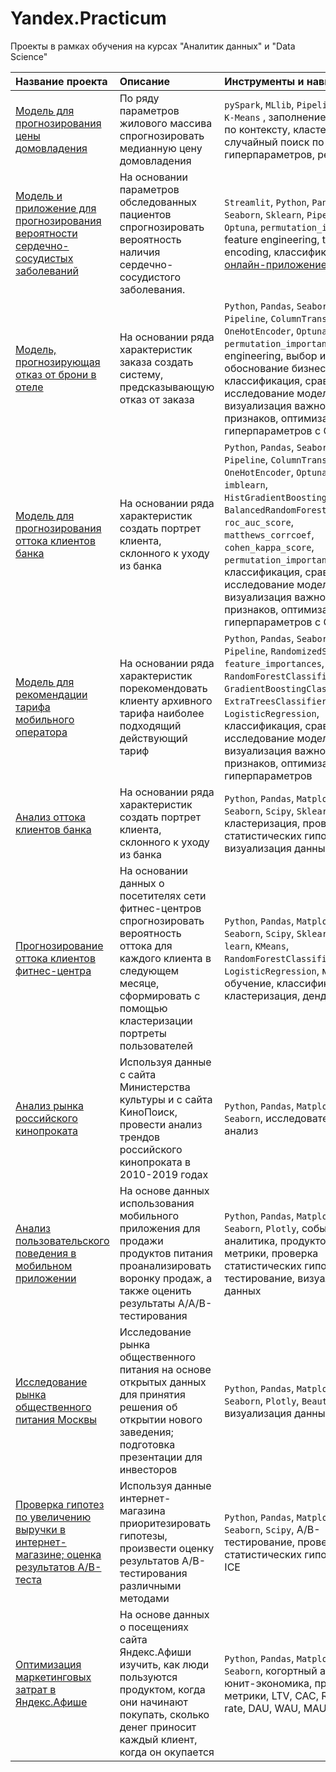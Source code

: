 # Yandex.Practicum
Проекты в рамках обучения на курсах "Аналитик данных" и "Data Science"

| Название проекта      | Описание              | Инструменты и навыки      |
|:----------------------|:----------------------|:--------------------------|
| [Модель для прогнозирования цены домовладения](https://github.com/Nanobelka/california-housing) | По ряду параметров жилового массива спрогнозировать медианную цену домовладения | `pySpark`, `MLlib`, `Pipeline`, `Python`, `K-Means` , заполнение пропусков по контексту, кластеризация, случайный поиск по сетке гиперпараметров, регрессия |
| [Модель и приложение для прогнозирования вероятности сердечно-сосудистых заболеваний](https://github.com/Nanobelka/Yandex_Praktikum/tree/main/cardio) | На основании параметров обследованных пациентов спрогнозировать вероятность наличия сердечно-сосудистого заболевания. | `Streamlit`, `Python`, `Pandas`, `Seaborn`, `Sklearn`, `Pipeline`, `Optuna`, `permutation_importance`, feature engineering, target encoding, классификация, [онлайн-приложение](https://github.com/Nanobelka/cardiovascular_disease_prediction) |
| [Модель, прогнозирующая отказ от брони в отеле](https://github.com/Nanobelka/Yandex_Praktikum/tree/main/hotel_deposit) | На основании ряда характеристик заказа создать систему, предсказывающую отказ от заказа | `Python`, `Pandas`, `Seaborn`, `Sklearn`, `Pipeline`, `ColumnTransformer`, `OneHotEncoder`, `Optuna`, `permutation_importance`, feature engineering, выбор и обоснование бизнес-метрики, классификация, сравнительное исследование моделей, визуализация важности признаков, оптимизация гиперпараметров с Optuna |
| [Модель для прогнозирования оттока клиентов банка](https://github.com/Nanobelka/Yandex_Praktikum/tree/main/bank_churn_multi_models) | На основании ряда характеристик создать портрет клиента, склонного к уходу из банка | `Python`, `Pandas`, `Seaborn`, `Sklearn`, `Pipeline`, `ColumnTransformer`, `OneHotEncoder`, `Optuna`, `SVMSMOTE`, `imblearn`, `HistGradientBoostingClassifier`, `BalancedRandomForestClassifier`, `roc_auc_score`, `matthews_corrcoef`, `cohen_kappa_score`, `permutation_importance`, классификация, сравнительное исследование моделей, визуализация важности признаков, оптимизация гиперпараметров с Optuna |
| [Модель для рекомендации тарифа мобильного оператора](https://github.com/Nanobelka/Yandex_Praktikum/tree/main/mobile_tariff_recomendation) | На основании ряда характеристик порекомендовать клиенту архивного тарифа наиболее подходящий действующий тариф | `Python`, `Pandas`, `Seaborn`, `Sklearn`, `Pipeline`, `RandomizedSearchCV`, `feature_importances`, `RandomForestClassifier`, `GradientBoostingClassifier`, `ExtraTreesClassifier`, `LogisticRegression`, классификация, сравнительное исследование моделей, визуализация важности признаков, оптимизация гиперпараметров |
| [Анализ оттока клиентов банка](https://github.com/Nanobelka/Yandex_Praktikum/tree/main/bank_churn) | На основании ряда характеристик создать портрет клиента, склонного к уходу из банка | `Python`, `Pandas`, `Matplotlib`, `Seaborn`, `Scipy`, `Sklearn`, кластеризация, проверка статистических гипотез, визуализация данных |
| [Прогнозирование оттока клиентов фитнес-центра](https://github.com/Nanobelka/Yandex_Praktikum/tree/main/fitness_churn) | На основании данных о посетителях сети фитнес-центров спрогнозировать вероятность оттока для каждого клиента в следующем месяце, сформировать с помощью кластеризации портреты пользователей | `Python`, `Pandas`, `Matplotlib`, `Seaborn`, `Scipy`, `Sklearn`, `Scikit-learn`, `KMeans`, `RandomForestClassifier`, `LogisticRegression`, машинное обучение, классификация, кластеризация, дендрограмма |
| [Анализ рынка российского кинопроката](https://github.com/Nanobelka/Yandex_Praktikum/tree/main/cinema_rental) | Используя данные с сайта Министерства культуры и с сайта КиноПоиск, провести анализ трендов российского кинопроката в 2010-2019 годах  | `Python`, `Pandas`, `Matplotlib`, `Seaborn`, исследовательский анализ |
| [Анализ пользовательского поведения в мобильном приложении](https://github.com/Nanobelka/Yandex_Praktikum/tree/main/AB_test) | На основе данных использования мобильного приложения для продажи продуктов питания проанализировать воронку продаж, а также оценить результаты A/A/B-тестирования | `Python`, `Pandas`, `Matplotlib`, `Seaborn`, `Plotly`, событийная аналитика, продуктовые метрики, проверка статистических гипотез, A/B-тестирование, визуализация данных |
| [Исследование рынка общественного питания Москвы](https://github.com/Nanobelka/Yandex_Praktikum/tree/main/catering) | Исследование рынка общественного питания на основе открытых данных для принятия решения об открытии нового заведения; подготовка презентации для инвесторов | `Python`, `Pandas`, `Matplotlib`, `Seaborn`, `Plotly`, `BeautifulSoup`, визуализация данных, парсинг |
| [Проверка гипотез по увеличению выручки в интернет-магазине; оценка результатов A/B-теста](https://github.com/Nanobelka/Yandex_Praktikum/tree/main/online_shop) | Используя данные интернет-магазина приоритезировать гипотезы, произвести оценку результатов A/B-тестирования различными методами | `Python`, `Pandas`, `Matplotlib`, `Seaborn`, `Scipy`, A/B-тестирование, проверка статистических гипотез, RICE, ICE |
| [Оптимизация маркетинговых затрат в Яндекс.Афише](https://github.com/Nanobelka/Yandex_Praktikum/tree/main/cohort_analysis) | На основе данных о посещениях сайта Яндекс.Афиши изучить, как люди пользуются продуктом, когда они начинают покупать, сколько денег приносит каждый клиент, когда он окупается | `Python`, `Pandas`, `Matplotlib`, `Seaborn`, когортный анализ, юнит-экономика, продуктовые метрики, LTV, CAC, Retention rate, DAU, WAU, MAU, ROMI |
